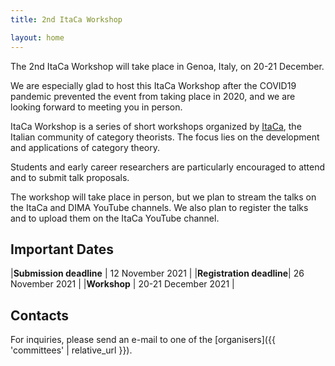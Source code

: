 ```yaml
---
title: 2nd ItaCa Workshop 

layout: home
---
```


The 2nd ItaCa Workshop will take place in Genoa, Italy, on 20-21 December. 

We are especially glad to host this ItaCa Workshop after the COVID19 pandemic prevented the event from taking place in 2020, and we are looking forward to meeting you in person.

ItaCa Workshop is a series of short workshops organized by [ItaCa](https://progetto-itaca.github.io), the Italian community of category theorists. The focus lies on the development and applications of category theory.

Students and early career researchers are particularly encouraged to attend and to submit talk proposals.

The workshop will take place in person, but we plan to stream the talks on the ItaCa and DIMA YouTube channels. We also plan to register the talks and to upload them on the ItaCa YouTube channel.

## Important Dates

|**Submission deadline**  | 12 November 2021    |
|**Registration deadline**| 26 November 2021    |
|**Workshop**             | 20-21 December 2021 |


## Contacts 

For inquiries, please send an e-mail to one of the [organisers]({{ 'committees' | relative_url }}). 


